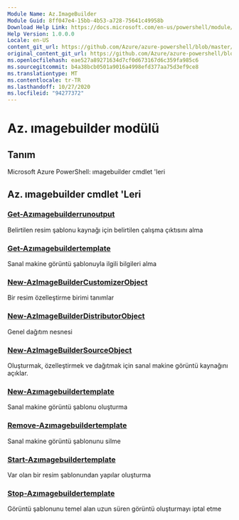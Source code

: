 ```yaml
---
Module Name: Az.ImageBuilder
Module Guid: 8ff047e4-15bb-4b53-a728-75641c49958b
Download Help Link: https://docs.microsoft.com/en-us/powershell/module/az.imagebuilder
Help Version: 1.0.0.0
Locale: en-US
content_git_url: https://github.com/Azure/azure-powershell/blob/master/src/ImageBuilder/help/Az.ImageBuilder.md
original_content_git_url: https://github.com/Azure/azure-powershell/blob/master/src/ImageBuilder/help/Az.ImageBuilder.md
ms.openlocfilehash: eae527a89271634d7cf0d673167d6c359fa985c6
ms.sourcegitcommit: b4a38bcb0501a9016a4998efd377aa75d3ef9ce8
ms.translationtype: MT
ms.contentlocale: tr-TR
ms.lasthandoff: 10/27/2020
ms.locfileid: "94277372"
---
```

# Az. ımagebuilder modülü
## Tanım
Microsoft Azure PowerShell: ımagebuilder cmdlet 'leri

## Az. ımagebuilder cmdlet 'Leri
### [Get-Azımagebuilderrunoutput](Get-AzImageBuilderRunOutput.md)
Belirtilen resim şablonu kaynağı için belirtilen çalışma çıktısını alma

### [Get-Azımagebuildertemplate](Get-AzImageBuilderTemplate.md)
Sanal makine görüntü şablonuyla ilgili bilgileri alma

### [New-AzImageBuilderCustomizerObject](New-AzImageBuilderCustomizerObject.md)
Bir resim özelleştirme birimi tanımlar

### [New-AzImageBuilderDistributorObject](New-AzImageBuilderDistributorObject.md)
Genel dağıtım nesnesi

### [New-AzImageBuilderSourceObject](New-AzImageBuilderSourceObject.md)
Oluşturmak, özelleştirmek ve dağıtmak için sanal makine görüntü kaynağını açıklar.

### [New-Azımagebuildertemplate](New-AzImageBuilderTemplate.md)
Sanal makine görüntü şablonu oluşturma

### [Remove-Azımagebuildertemplate](Remove-AzImageBuilderTemplate.md)
Sanal makine görüntü şablonunu silme

### [Start-Azımagebuildertemplate](Start-AzImageBuilderTemplate.md)
Var olan bir resim şablonundan yapılar oluşturma

### [Stop-Azımagebuildertemplate](Stop-AzImageBuilderTemplate.md)
Görüntü şablonunu temel alan uzun süren görüntü oluşturmayı iptal etme

